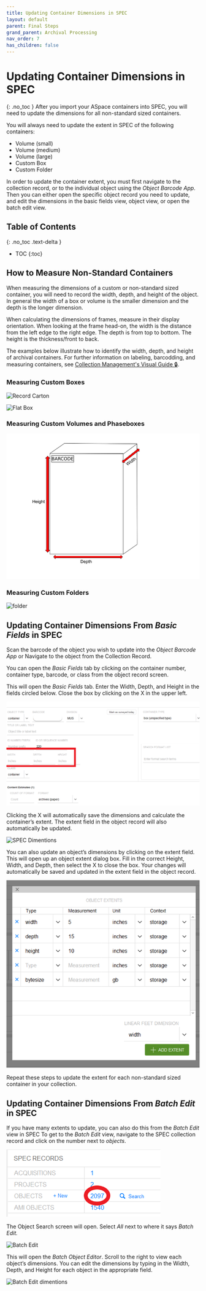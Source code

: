 ```yaml
---
title: Updating Container Dimensions in SPEC
layout: default
parent: Final Steps
grand_parent: Archival Processing
nav_order: 7
has_children: false
---
```

# Updating Container Dimensions in SPEC
{: .no_toc }
After you import your ASpace containers into SPEC, you will need to update the dimensions for all non-standard sized containers. 

You will always need to update the extent in SPEC of the following containers:

- Volume (small)
- Volume (medium)
- Volume (large)
- Custom Box
- Custom Folder

In order to update the container extent, you must first navigate to the collection record, or to the individual object using the _Object Barcode App_. Then you can either open the specific object record you need to update, and edit the dimensions in the basic fields view, object view, or open the batch edit view.

## Table of Contents
{: .no_toc .text-delta }

- TOC
{:toc}

## How to Measure Non-Standard Containers
When measuring the dimensions of a custom or non-standard sized container, you will need to record the width, depth, and height of the object. In general the width of a box or volume is the smaller dimension and the depth is the longer dimension. 

When calculating the dimensions of frames, measure in their display orientation. When looking at the frame head-on, the width is the distance from the left edge to the right edge. The depth is from top to bottom. The height is the thickness/front to back.

The examples below illustrate how to identify the width, depth, and height of archival containers. For further information on labeling, barcodding, and measuring containers, see [Collection Management's Visual Guide 🔒](https://docs.google.com/document/d/1FiHAQ0Ywdkbn_iyP6o1szZ6f0karvNhLiG-ggGDumDM/edit?usp=sharing).

### Measuring Custom Boxes

![Record Carton](/Images/117-record-carton.png)

![Flat Box](/Images/118-flatbox.png)

### Measuring Custom Volumes and Phaseboxes

![Phasebox](Images/119-phasebox.png)

### Measuring Custom Folders

![folder](/Images/120-folder.png)

## Updating Container Dimensions From _Basic Fields_ in SPEC

Scan the barcode of the object you wish to update into the _Object Barcode App_ or Navigate to the object from the Collection Record.

You can open the _Basic Fields_ tab by clicking on the container number, container type, barcode, or class from the object record screen. 

This will open the _Basic Fields_ tab. Enter the Width, Depth, and Height in the fields circled below. Close the box by clicking on the X in the upper left.

![SPEC Basic Fields Dimentions](Images/121-SPEC-dims.png)

Clicking the X will automatically save the dimensions and calculate the container’s extent. The extent field in the object record will also automatically be updated.

![SPEC Dimentions](/Images/122-SPEC-Dims.png)

You can also update an object’s dimensions by clicking on the extent field. This will open up an object extent dialog box. Fill in the correct Height, Width, and Depth, then select the X to close the box. Your changes will automatically be saved and updated in the extent field in the object record.

![Object Extents](Images/123-Object-Extents.png)

Repeat these steps to update the extent for each non-standard sized container in your collection. 

## Updating Container Dimensions From _Batch Edit_ in SPEC
If you have many extents to update, you can also do this from the _Batch Edit_ view in SPEC To get to the _Batch Edit_ view, navigate to the SPEC collection record and click on the number next to _objects_.

![SPEC Objects Screen](Images/124-SPEC-objects.png)

The Object Search screen will open. Select _All_ next to where it says _Batch Edit._

![Batch Edit](/Images/125-Batch-edit.png)

This will open the _Batch Object Editor_. Scroll to the right to view each object’s dimensions. You can edit the dimensions by typing in the Width, Depth, and Height for each object in the appropriate field.

![Batch Edit dimentions](/Images/126-batch-edit-dims.png)










